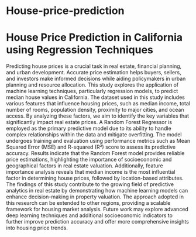 # House-price-prediction
# House Price Prediction in California using Regression Techniques
Predicting house prices is a crucial task in real estate, financial planning, and urban development. 
Accurate price estimation helps buyers, sellers, and investors make informed decisions while 
aiding policymakers in urban planning and resource allocation. This study explores the 
application of machine learning techniques, particularly regression models, to predict median 
house values in California.
The dataset used in this study includes various features that influence housing prices, such as 
median income, total number of rooms, population density, proximity to major cities, and ocean 
access. By analyzing these factors, we aim to identify the key variables that significantly impact 
real estate prices. A Random Forest Regressor is employed as the primary predictive model due 
to its ability to handle complex relationships within the data and mitigate overfitting.
The model undergoes training and evaluation using performance metrics such as Mean Squared 
Error (MSE) and R-squared (R²) score to assess its predictive accuracy. Results indicate that the 
Random Forest model provides reliable price estimations, highlighting the importance of 
socioeconomic and geographical factors in real estate valuation. Additionally, feature importance 
analysis reveals that median income is the most influential factor in determining house prices, 
followed by location-based attributes.
The findings of this study contribute to the growing field of predictive analytics in real estate by 
demonstrating how machine learning models can enhance decision-making in property valuation. 
The approach adopted in this research can be extended to other regions, providing a scalable 
framework for housing market analysis. Future work may explore advanced deep learning 
techniques and additional socioeconomic indicators to further improve prediction accuracy and 
offer more comprehensive insights into housing price trends.
